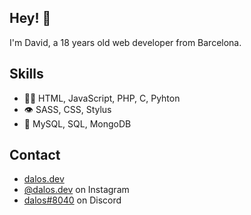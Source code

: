 ## Hey! 👋
I'm David, a 18 years old web developer from Barcelona.

## Skills
- 👨‍💻 HTML, JavaScript, PHP, C, Pyhton
- 👁️ SASS, CSS, Stylus
- 💽 MySQL, SQL, MongoDB

## Contact
- [dalos.dev](https://dalos.dev)
- [@dalos.dev](https://instagram.com/dalos.dev) on Instagram
- [dalos#8040](./) on Discord
